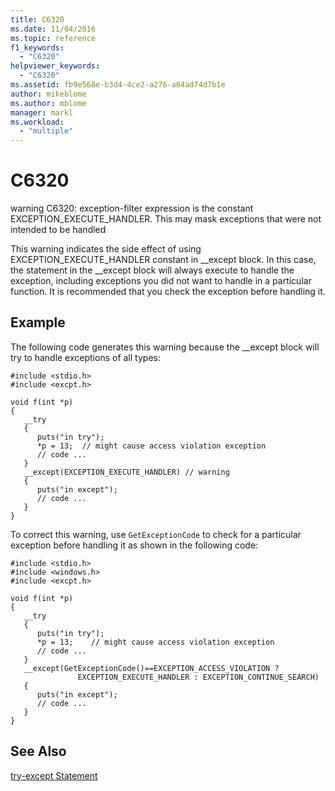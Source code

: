 ```yaml
---
title: C6320
ms.date: 11/04/2016
ms.topic: reference
f1_keywords:
  - "C6320"
helpviewer_keywords:
  - "C6320"
ms.assetid: fb9e568e-b3d4-4ce2-a276-a64ad74d7b1e
author: mikeblome
ms.author: mblome
manager: markl
ms.workload:
  - "multiple"
---
```

# C6320
warning C6320: exception-filter expression is the constant EXCEPTION_EXECUTE_HANDLER. This may mask exceptions that were not intended to be handled

 This warning indicates the side effect of using EXCEPTION_EXECUTE_HANDLER constant in __except block. In this case, the statement in the \__except block will always execute to handle the exception, including exceptions you did not want to handle in a particular function. It is recommended that you check the exception before handling it.

## Example
 The following code generates this warning because the __except block will try to handle exceptions of all types:

```
#include <stdio.h>
#include <excpt.h>

void f(int *p)
{
   __try
   {
      puts("in try");
      *p = 13;  // might cause access violation exception
      // code ...
   }
   __except(EXCEPTION_EXECUTE_HANDLER) // warning
   {
      puts("in except");
      // code ...
   }
}
```

 To correct this warning, use `GetExceptionCode` to check for a particular exception before handling it as shown in the following code:

```
#include <stdio.h>
#include <windows.h>
#include <excpt.h>

void f(int *p)
{
   __try
   {
      puts("in try");
      *p = 13;    // might cause access violation exception
      // code ...
   }
   __except(GetExceptionCode()==EXCEPTION_ACCESS_VIOLATION ?
               EXCEPTION_EXECUTE_HANDLER : EXCEPTION_CONTINUE_SEARCH)
   {
      puts("in except");
      // code ...
   }
}
```

## See Also
 [try-except Statement](/cpp/cpp/try-except-statement)

